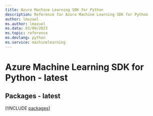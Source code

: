 ```yaml
---
title: Azure Machine Learning SDK for Python
description: Reference for Azure Machine Learning SDK for Python
author: lmazuel
ms.author: lmazuel
ms.data: 03/09/2023
ms.topic: reference
ms.devlang: python
ms.service: machinelearning
---
```

# Azure Machine Learning SDK for Python - latest
## Packages - latest
[!INCLUDE [packages](machine-learning-index.md)]